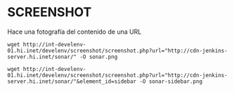 SCREENSHOT
==========

Hace una fotografía del contenido de una URL

```
wget http://int-develenv-01.hi.inet/develenv/screenshot/screenshot.php?url="http://cdn-jenkins-server.hi.inet/sonar/" -O sonar.png
```


```
wget http://int-develenv-01.hi.inet/develenv/screenshot/screenshot.php?url="http://cdn-jenkins-server.hi.inet/sonar/"&element_id=sidebar -O sonar-sidebar.png
```
